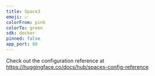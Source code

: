 ```yaml
---
title: Space3
emoji: 📈
colorFrom: pink
colorTo: green
sdk: docker
pinned: false
app_port: 80
---
```


Check out the configuration reference at https://huggingface.co/docs/hub/spaces-config-reference
